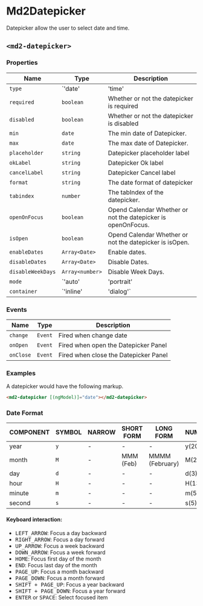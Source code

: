 # Md2Datepicker
Datepicker allow the user to select date and time.

## `<md2-datepicker>`
### Properties

| Name | Type | Description |
| --- | --- | --- |
| `type` | `'date' | 'time' | 'datetime'` | The type of the datepicker |
| `required` | `boolean` | Whether or not the datepicker is required |
| `disabled` | `boolean` | Whether or not the datepicker is disabled |
| `min` | `date` | The min date of Datepicker. |
| `max` | `date` | The max date of Datepicker. |
| `placeholder` | `string` | Datepicker placeholder label |
| `okLabel` | `string` | Datepicker Ok label |
| `cancelLabel` | `string` | Datepicker Cancel label |
| `format` | `string` | The date format of datepicker |
| `tabindex` | `number` | The tabIndex of the datepicker. |
| `openOnFocus` | `boolean` | Opend Calendar Whether or not the datepicker is openOnFocus. |
| `isOpen` | `boolean` | Opend Calendar Whether or not the datepicker is isOpen. |
| `enableDates` | `Array<Date>` | Enable dates. |
| `disableDates` | `Array<Date>` | Disable Dates. |
| `disableWeekDays` | `Array<number>` | Disable Week Days. |
| `mode` | `'auto' | 'portrait' | 'landscape'` | Mode of the Datepicker, default auto. |
| `container` | `'inline' | 'dialog'` | Container of the Datepicker, default inline. |

### Events

| Name | Type | Description |
| --- | --- | --- |
| `change` | `Event` | Fired when change date |
| `onOpen` | `Event` | Fired when open the Datepicker Panel |
| `onClose` | `Event` | Fired when close the Datepicker Panel |

### Examples
A datepicker would have the following markup.
```html
<md2-datepicker [(ngModel)]="date"></md2-datepicker>
```

### Date Format

| COMPONENT | SYMBOL | NARROW | SHORT FORM | LONG FORM        | NUMERIC | 2-DIGIT |
| --------- | ------ | ------ | ---------- | ---------------- | ------- | ------- |
| year      | `y`    | -      | -          | -                | y(2017) | yy(17)  |
| month     | `M`    | -      | MMM (Feb)  | MMMM (February)  | M(2)    | MM(02)  |
| day       | `d`    | -      | -          | -                | d(3)    | dd(03)  |
| hour      | `H`    | -      | -          | -                | H(13)   | HH(13)  |
| minute    | `m`    | -      | -          | -                | m(5)    | mm(05)  |
| second    | `s`    | -      | -          | -                | s(5)    | ss(05)  |


#### Keyboard interaction:
- <kbd>LEFT_ARROW</kbd>: Focus a day backward
- <kbd>RIGHT_ARROW</kbd>: Focus a day forward
- <kbd>UP_ARROW</kbd>: Focus a week backward
- <kbd>DOWN_ARROW</kbd>: Focus a week forward
- <kbd>HOME</kbd>: Focus first day of the month
- <kbd>END</kbd>: Focus last day of the month
- <kbd>PAGE_UP</kbd>: Focus a month backward
- <kbd>PAGE_DOWN</kbd>: Focus a month forward
- <kbd>SHIFT + PAGE_UP</kbd>: Focus a year backward
- <kbd>SHIFT + PAGE_DOWN</kbd>: Focus a year forward
- <kbd>ENTER</kbd> or <kbd>SPACE</kbd>: Select focused item
